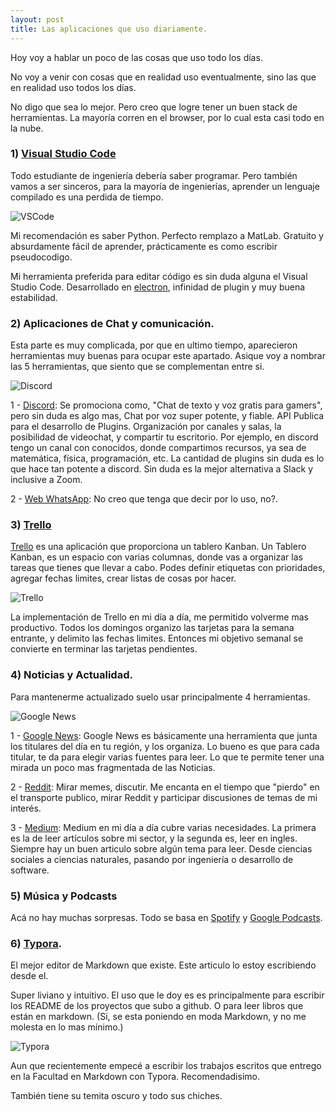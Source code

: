 ```yaml
---
layout: post
title: Las aplicaciones que uso diariamente.
---
```


Hoy voy a hablar un poco de las cosas que uso todo los días.

No voy a venir con cosas que en realidad uso eventualmente, sino las que en realidad uso todos los días.

No digo que sea lo mejor. Pero creo que logre tener un buen stack de herramientas.  La mayoría corren en el browser, por lo cual esta casi todo en la nube.

### 1) [Visual Studio Code](https://code.visualstudio.com/)

Todo estudiante de ingeniería debería saber programar. Pero también vamos a ser sinceros, para la mayoría de ingenierías, aprender un lenguaje compilado es una perdida de tiempo.

![VSCode](https://encrypted-tbn0.gstatic.com/images?q=tbn:ANd9GcR4JkkRam8b57wxeDOHBysNdlp-Cymwad2H6r5ItoOcF5qmh4b5Dw)

Mi recomendación es saber Python. Perfecto remplazo a MatLab. Gratuito y absurdamente fácil de aprender, prácticamente es como escribir pseudocodigo.

Mi herramienta preferida para editar código es sin duda alguna el Visual Studio Code. Desarrollado en [electron](https://electronjs.org/), infinidad de plugin y muy buena estabilidad.



### 2) Aplicaciones de Chat y comunicación.

Esta parte es muy complicada, por que en ultimo tiempo, aparecieron herramientas muy buenas para ocupar este apartado. Asique voy a nombrar las 5 herramientas, que siento que se complementan entre si.



![Discord](<https://upload.wikimedia.org/wikipedia/en/thumb/4/4e/Discord_screenshot.png/300px-Discord_screenshot.png>)



1 - [Discord](https://discordapp.com/): Se promociona como, "Chat de texto y voz gratis para gamers", pero sin duda es algo mas, Chat por voz super potente, y fiable. API Publica para el desarrollo de Plugins. Organización por canales y salas, la posibilidad de videochat, y compartir tu escritorio. Por ejemplo, en discord tengo un canal con conocidos, donde compartimos recursos, ya sea de matemática, física, programación, etc. La cantidad de plugins sin duda es lo que hace tan potente a discord. Sin duda es la mejor alternativa a Slack y inclusive a Zoom.

2 - [Web WhatsApp](https://web.whatsapp.com/): No creo que tenga que decir por lo uso, no?.



### 3) [Trello](https://trello.com/)

[Trello](https://trello.com/) es una aplicación que proporciona un tablero Kanban. Un Tablero Kanban, es un espacio con varias columnas, donde vas a organizar las tareas que tienes que llevar a cabo. Podes definir etiquetas con prioridades, agregar fechas limites, crear listas de cosas por hacer.

![Trello](<https://d2k1ftgv7pobq7.cloudfront.net/meta/u/res/images/create-a-board/2a6cc1bc24e782bb4dd4de4c3120054d/01.png>)

La implementación de Trello en mi día a día, me permitido volverme mas productivo. Todos los domingos organizo las tarjetas para la semana entrante, y delimito las fechas limites. Entonces mi objetivo semanal se convierte en terminar las tarjetas pendientes.



### 4) Noticias y Actualidad.



Para mantenerme actualizado suelo usar principalmente 4 herramientas.



![Google News](https://i.imgur.com/ltXWDyJ.png)



1 - [Google News](https://news.google.com/?hl=es-419&gl=AR&ceid=AR:es-419): Google News es básicamente una herramienta que junta los titulares del día en tu región, y los organiza. Lo bueno es que para cada titular, te da para elegir varias fuentes para leer. Lo que te permite tener una mirada un poco mas fragmentada de las Noticias.



2 - [Reddit](<https://www.reddit.com/>): Mirar memes, discutir. Me encanta en el tiempo que "pierdo" en el transporte publico, mirar Reddit y participar discusiones de temas de mi interés.



3 - [Medium](https://medium.com/): Medium en mi día a día cubre varias necesidades. La primera es la de leer artículos sobre mi sector, y la segunda es, leer en ingles. Siempre hay un buen articulo sobre algún tema para leer.  Desde ciencias sociales a ciencias naturales, pasando por ingeniería o desarrollo de software.



### 5) Música y Podcasts

Acá no hay muchas sorpresas. Todo se basa en [Spotify](https://www.spotify.com/ad/) y [Google Podcasts](https://play.google.com/store/apps/details?id=com.google.android.apps.podcasts&hl=en).



### 6) [Typora](https://typora.io/).

El mejor editor de Markdown que existe. Este articulo lo estoy escribiendo desde el.

Super liviano y intuitivo. El uso que le doy es es principalmente para escribir los README de los proyectos que subo a github. O para leer libros que están en markdown. (Si, se esta poniendo en moda Markdown, y no me molesta en lo mas mínimo.)



![Typora](https://i.imgur.com/6UE1bRm.png)



Aun que recientemente empecé a escribir los trabajos escritos que entrego en la Facultad en Markdown con Typora. Recomendadisimo.

También tiene su temita oscuro y todo sus chiches. 





